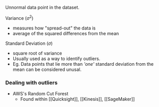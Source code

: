 Unnormal data point in the dataset.

Variance ($\sigma ^ 2$)
- measures how "spread-out" the data is
- average of the squared differences from the mean

Standard Deviation ($\sigma$)
- square root of variance
- Usually used as a way to identify outliers. 
- Eg. Data points that lie more than *'one'* standard deviation from the mean can be considered unusal.

### Dealing with outliers
- AWS's Random Cut Forest
	- Found within [[Quicksight]], [[Kinesis]], [[SageMaker]]